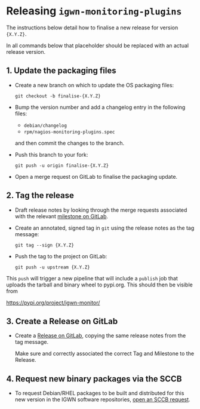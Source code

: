 # Releasing `igwn-monitoring-plugins`

The instructions below detail how to finalise a new release
for version `{X.Y.Z}`.

In all commands below that placeholder should be replaced
with an actual release version.

## 1. Update the packaging files

-   Create a new branch on which to update the OS packaging files:

    ```shell
    git checkout -b finalise-{X.Y.Z}
    ```

-   Bump the version number and add a changelog entry
    in the following files:

    - `debian/changelog`
    - `rpm/nagios-monitoring-plugins.spec`

    and then commit the changes to the branch.

-   Push this branch to your fork:

    ```shell
    git push -u origin finalise-{X.Y.Z}
    ```

-   Open a merge request on GitLab to finalise the packaging update.

## 2. Tag the release

-   Draft release notes by looking through the merge requests associated
    with the relevant
    [milestone on GitLab](https://git.ligo.org/computing/monitoring/igwn-monitoring-plugins/-/milestones).

-   Create an annotated, signed tag in `git` using the release notes
    as the tag message:

    ```shell
    git tag --sign {X.Y.Z}
    ```

-   Push the tag to the project on GitLab:

    ```shell
    git push -u upstream {X.Y.Z}
    ```

This `push` will trigger a new pipeline that will include a `publish` job that
uploads the tarball and binary wheel to pypi.org.
This should then be visible from

<https://pypi.org/project/igwn-monitor/>

## 3. Create a Release on GitLab

-   Create a [Release on GitLab](
    https://git.ligo.org/computing/monitoring/igwn-monitoring-plugins/-/releases/new
    ), copying the same release notes from the tag message.

    Make sure and correctly associated the correct Tag and Milestone to
    the Release.

## 4. Request new binary packages via the SCCB

-   To request Debian/RHEL packages to be built and distributed for this new
    version in the IGWN software repositories,
    [open an SCCB request](https://git.ligo.org/computing/sccb/-/issues/new).
